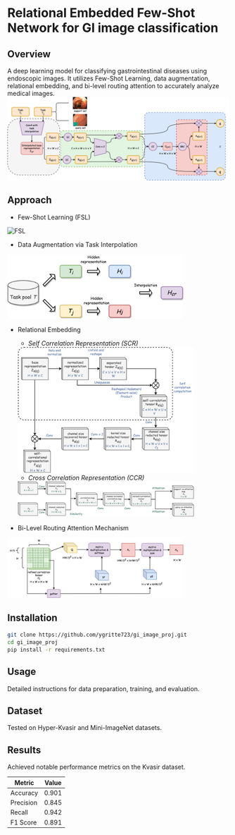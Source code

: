 # Relational Embedded Few-Shot Network for GI image classification

## Overview
A deep learning model for classifying gastrointestinal diseases using endoscopic images. It utilizes Few-Shot Learning, data augmentation, relational embedding, and bi-level routing attention to accurately analyze medical images.
![arct](readme/arct.png)

## Approach
- Few-Shot Learning (FSL)
<img src="readme/FSLparadigm.png" alt="FSL" title="FSL" width="400"/>

- Data Augmentation via Task Interpolation
<img src="readme/taskinterpolation.png" alt="Task" title="Task" width="400"/>

- Relational Embedding
  - *Self Correlation Representation (SCR)*  
  <img src="readme/scr.png" alt="scr" title="scr" width="400"/>
  
  - *Cross Correlation Representation (CCR)*  
  <img src="readme/ccr.png" alt="ccr" title="ccr" width="400"/>

- Bi-Level Routing Attention Mechanism
<img src="readme/biattn.png" alt="biattn" title="biattn" width="400"/>

## Installation
```bash
git clone https://github.com/ygritte723/gi_image_proj.git
cd gi_image_proj
pip install -r requirements.txt
```
## Usage
Detailed instructions for data preparation, training, and evaluation.

## Dataset
Tested on Hyper-Kvasir and Mini-ImageNet datasets.

## Results
Achieved notable performance metrics on the Kvasir dataset.

| Metric     | Value  |
|------------|--------|
| Accuracy   | 0.901  |
| Precision  | 0.845  |
| Recall     | 0.942  |
| F1 Score   | 0.891  |

